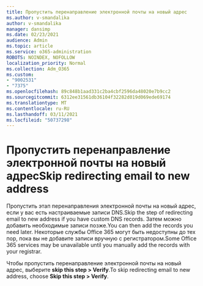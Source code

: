 ```yaml
---
title: Пропустить перенаправление электронной почты на новый адрес
ms.author: v-smandalika
author: v-smandalika
manager: dansimp
ms.date: 02/23/2021
audience: Admin
ms.topic: article
ms.service: o365-administration
ROBOTS: NOINDEX, NOFOLLOW
localization_priority: Normal
ms.collection: Adm_O365
ms.custom:
- "9002531"
- "7375"
ms.openlocfilehash: 89c848b1aad331c2ba4cbf2596da48020e7b9cc2
ms.sourcegitcommit: 6312ee31561db36104f32282d019d069ede69174
ms.translationtype: MT
ms.contentlocale: ru-RU
ms.lasthandoff: 03/11/2021
ms.locfileid: "50737298"
---
```

# <a name="skip-redirecting-email-to-new-address"></a><span data-ttu-id="92fab-102">Пропустить перенаправление электронной почты на новый адрес</span><span class="sxs-lookup"><span data-stu-id="92fab-102">Skip redirecting email to new address</span></span>

<span data-ttu-id="92fab-103">Пропустить этап перенаправления электронной почты на новый адрес, если у вас есть настраиваемые записи DNS.</span><span class="sxs-lookup"><span data-stu-id="92fab-103">Skip the step of redirecting email to new address if you have custom DNS records.</span></span> <span data-ttu-id="92fab-104">Затем можно добавить необходимые записи позже.</span><span class="sxs-lookup"><span data-stu-id="92fab-104">You can then add the records you need later.</span></span> <span data-ttu-id="92fab-105">Некоторые службы Office 365 могут быть недоступны до тех пор, пока вы не добавите записи вручную с регистратором.</span><span class="sxs-lookup"><span data-stu-id="92fab-105">Some Office 365 services may be unavailable until you manually add the records with your registrar.</span></span>

<span data-ttu-id="92fab-106">Чтобы пропустить перенаправление электронной почты на новый адрес, выберите **skip this step > Verify**.</span><span class="sxs-lookup"><span data-stu-id="92fab-106">To skip redirecting email to new address, choose **Skip this step > Verify**.</span></span>